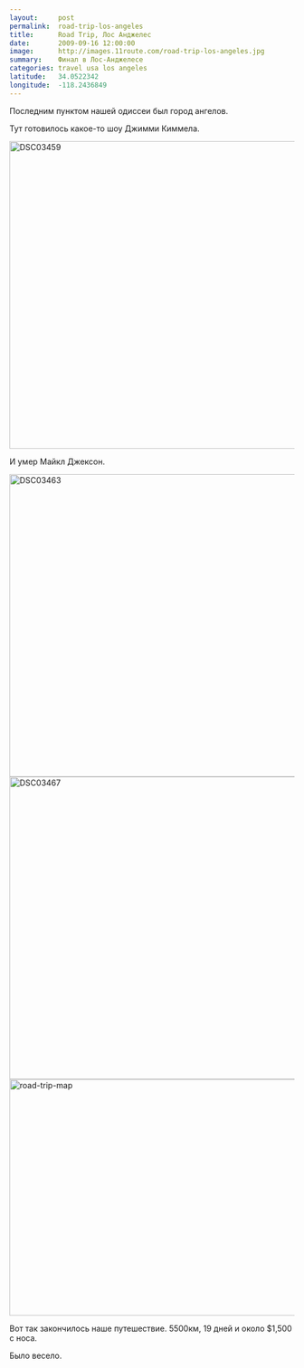 ```yaml
---
layout:     post
permalink:  road-trip-los-angeles
title:      Road Trip, Лос Анджелес
date:       2009-09-16 12:00:00
image:      http://images.11route.com/road-trip-los-angeles.jpg
summary:    Финал в Лос-Анджелесе
categories: travel usa los angeles
latitude:   34.0522342
longitude:  -118.2436849
---
```

Последним пунктом нашей одиссеи был город ангелов.

Тут готовилось какое-то шоу Джимми Киммела.

<a href="http://www.flickr.com/photos/118782975@N05/12840117193/" title="DSC03459 by elevenroute, on Flickr"><img src="https://c2.staticflickr.com/8/7352/12840117193_d6b30c7f62_c.jpg" width="800" height="544" alt="DSC03459"></a>

И умер Майкл Джексон.

<a href="http://www.flickr.com/photos/118782975@N05/12840047195/" title="DSC03463 by elevenroute, on Flickr"><img src="https://c2.staticflickr.com/8/7317/12840047195_ba63eb2b21_c.jpg" width="800" height="535" alt="DSC03463"></a>
<a href="http://www.flickr.com/photos/118782975@N05/12859330064/" title="DSC03467 by elevenroute, on Flickr"><img src="http://farm4.staticflickr.com/3764/12859330064_99358b84b7_c.jpg" width="800" height="535" alt="DSC03467"></a>
<a href="http://11route.com/wp-content/uploads/2009/09/road-trip-map.png"><img src="http://11route.com/wp-content/uploads/2009/09/road-trip-map.png" alt="road-trip-map" width="800" height="418" class="alignnone size-full wp-image-180" /></a>

Вот так закончилось наше путешествие. 5500км, 19 дней и около $1,500 с носа.

Было весело.
